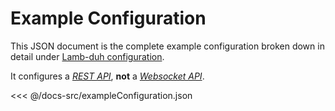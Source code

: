 # Example Configuration

This JSON document is the complete example configuration broken down in detail under [Lamb-duh configuration](./LambduhConfiguration.md).

It configures a *[REST API](./LambduhConfiguration.md#api-gateway-rest-apis-tasks)*, **not** a *[Websocket API](./LambduhConfiguration.html#api-gateway-v2-websockets-apis-tasks)*.

<<< @/docs-src/exampleConfiguration.json
